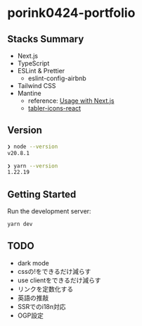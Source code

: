 # porink0424-portfolio

## Stacks Summary

- Next.js
- TypeScript
- ESLint & Prettier
  - eslint-config-airbnb
- Tailwind CSS
- Mantine
  - reference: [Usage with Next.js](https://mantine.dev/guides/next/)
  - [tabler-icons-react](https://tabler-icons-react.vercel.app/)

## Version

```bash
❯ node --version
v20.8.1

❯ yarn --version
1.22.19
```

## Getting Started

Run the development server:

```bash
yarn dev
```

## TODO

- dark mode
- cssの!をできるだけ減らす
- use clientをできるだけ減らす
- リンクを定数化する
- 英語の推敲
- SSRでのi18n対応
- OGP設定
